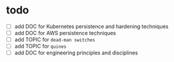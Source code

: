 # todo

- [ ] add DOC for Kubernetes persistence and hardening techniques
- [ ] add DOC for AWS persistence techniques
- [ ] add TOPIC for `dead-man switches`
- [ ] add TOPIC for `quines`
- [ ] add DOC for engineering principles and disciplines

[//begin]: # "Autogenerated link references for markdown compatibility"
[todo]: todo "todo"
[//end]: # "Autogenerated link references"